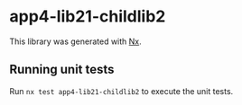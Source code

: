 # app4-lib21-childlib2

This library was generated with [Nx](https://nx.dev).

## Running unit tests

Run `nx test app4-lib21-childlib2` to execute the unit tests.
